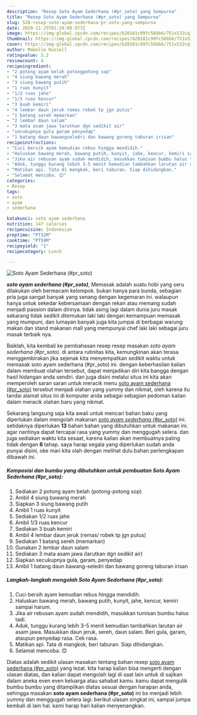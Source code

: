 ```yaml
---
description: "Resep Soto Ayam Sederhana (#pr_soto) yang Sempurna"
title: "Resep Soto Ayam Sederhana (#pr_soto) yang Sempurna"
slug: 528-resep-soto-ayam-sederhana-pr-soto-yang-sempurna
date: 2020-11-25T01:24:09.977Z
image: https://img-global.cpcdn.com/recipes/b20181c99fc56bb6/751x532cq70/soto-ayam-sederhana-pr_soto-foto-resep-utama.jpg
thumbnail: https://img-global.cpcdn.com/recipes/b20181c99fc56bb6/751x532cq70/soto-ayam-sederhana-pr_soto-foto-resep-utama.jpg
cover: https://img-global.cpcdn.com/recipes/b20181c99fc56bb6/751x532cq70/soto-ayam-sederhana-pr_soto-foto-resep-utama.jpg
author: Mabelle Russell
ratingvalue: 3.2
reviewcount: 4
recipeingredient:
- "2 potong ayam belah potongpotong sop"
- "4 siung bawang merah"
- "3 siung bawang putih"
- "1 ruas kunyit"
- "1/2 ruas jahe"
- "1/3 ruas kencur"
- "3 buah kemiri"
- "4 lembar daun jeruk remas robek tp jgn putus"
- "1 batang sereh memarkan"
- "2 lembar daun salam"
- "3 mata asam jawa larutkan dgn sedikit air"
- "secukupnya gula garam penyedap"
- "1 batang daun bawangseledri dan bawang goreng taburan irisan"
recipeinstructions:
- "Cuci bersih ayam kemudian rebus hingga mendidih."
- "Haluskan bawang merah, bawang putih, kunyit, jahe, kencur, kemiri sampai harum."
- "Jika air rebusan ayam sudah mendidih, masukkan tumisan bumbu halus tadi."
- "Aduk, tunggu kurang lebih 3-5 menit kemudian tambahkan larutan air asam jawa. Masukkan daun jeruk, sereh, daun salam. Beri gula, garam, ataupun penyedap rasa. Cek rasa."
- "Matikan api. Tata di mangkok, beri taburan. Siap dihidangkan."
- "Selamat mencoba. 😊"
categories:
- Resep
tags:
- soto
- ayam
- sederhana

katakunci: soto ayam sederhana 
nutrition: 147 calories
recipecuisine: Indonesian
preptime: "PT32M"
cooktime: "PT59M"
recipeyield: "1"
recipecategory: Lunch

---
```



![Soto Ayam Sederhana (#pr_soto)](https://img-global.cpcdn.com/recipes/b20181c99fc56bb6/751x532cq70/soto-ayam-sederhana-pr_soto-foto-resep-utama.jpg)

<b><i>soto ayam sederhana (#pr_soto)</i></b>, Memasak adalah suatu hobi yang seru dilakukan oleh bermacam kelompok. bukan hanya para bunda, sebagian pria juga sangat banyak yang senang dengan kegemaran ini. walaupun hanya untuk sekedar kebersamaan dengan rekan atau memang sudah menjadi passion dalam dirinya. tidak asing lagi dalam dunia juru masak sekarang tidak sedikit ditemukan laki laki dengan kemampuan memasak yang mumpuni, dan lumayan banyak juga kita jumpai di berbagai warung makan dan stand makanan mall yang mempunyai chef laki laki sebagai juru masak terbaik nya.



Baiklah, kita kembali ke pembahasan resep resep masakan <i>soto ayam sederhana (#pr_soto)</i>. di antara rutinitas kita, kemungkinan akan terasa menggembirakan jika sejenak kita menyempatkan sedikit waktu untuk memasak soto ayam sederhana (#pr_soto) ini. dengan keberhasilan kalian dalam membuat olahan tersebut, dapat menjadikan diri kita bangga dengan hasil hidangan anda sendiri. dan juga disini melalui situs ini kita akan memperoleh saran saran untuk meracik menu <u>soto ayam sederhana (#pr_soto)</u> tersebut menjadi olahan yang yummy dan nikmat, oleh karena itu tandai alamat situs ini di komputer anda sebagai sebagian pedoman kalian dalam meracik olahan baru yang nikmat.


Sekarang langsung saja kita awali untuk mencari bahan baku yang diperlukan dalam mengolah makanan <u><i>soto ayam sederhana (#pr_soto)</i></u> ini. setidaknya diperlukan <b>13</b> bahan bahan yang dibutuhkan untuk makanan ini. agar nantinya dapat tercapai rasa yang yummy dan menggugah selera. dan juga sediakan waktu kita sesaat, karena kalian akan membuatnya paling tidak dengan <b>6</b> tahap. saya harap segala yang diperlukan sudah anda punyai disini, oke mari kita olah dengan melihat dulu bahan perlengkapan dibawah ini.

<!--inarticleads1-->

##### Komposisi dan bumbu yang dibutuhkan untuk pembuatan Soto Ayam Sederhana (#pr_soto):

1. Sediakan 2 potong ayam belah (potong-potong sop)
1. Ambil 4 siung bawang merah
1. Siapkan 3 siung bawang putih
1. Ambil 1 ruas kunyit
1. Sediakan 1/2 ruas jahe
1. Ambil 1/3 ruas kencur
1. Sediakan 3 buah kemiri
1. Ambil 4 lembar daun jeruk (remas/ robek tp jgn putus)
1. Sediakan 1 batang sereh (memarkan)
1. Gunakan 2 lembar daun salam
1. Sediakan 3 mata asam jawa (larutkan dgn sedikit air)
1. Siapkan secukupnya gula, garam, penyedap
1. Ambil 1 batang daun bawang-seledri dan bawang goreng taburan irisan




<!--inarticleads2-->

##### Langkah-langkah mengolah Soto Ayam Sederhana (#pr_soto):

1. Cuci bersih ayam kemudian rebus hingga mendidih.
1. Haluskan bawang merah, bawang putih, kunyit, jahe, kencur, kemiri sampai harum.
1. Jika air rebusan ayam sudah mendidih, masukkan tumisan bumbu halus tadi.
1. Aduk, tunggu kurang lebih 3-5 menit kemudian tambahkan larutan air asam jawa. Masukkan daun jeruk, sereh, daun salam. Beri gula, garam, ataupun penyedap rasa. Cek rasa.
1. Matikan api. Tata di mangkok, beri taburan. Siap dihidangkan.
1. Selamat mencoba. 😊




Diatas adalah sedikit ulasan masakan tentang bahan resep <u>soto ayam sederhana (#pr_soto)</u> yang lezat. kita harap kalian bisa mengerti dengan ulasan diatas, dan kalian dapat mengolah lagi di saat lain untuk di sajikan dalam aneka even even keluarga atau sahabat kamu. kamu dapat mengulik bumbu bumbu yang ditampilkan diatas sesuai dengan harapan anda, sehingga masakan <b>soto ayam sederhana (#pr_soto)</b> ini bs menjadi lebih yummy dan menggugah selera lagi. berikut ulasan singkat ini, sampai jumpa kembali di lain hal. kami harap hari kalian menyenangkan.
